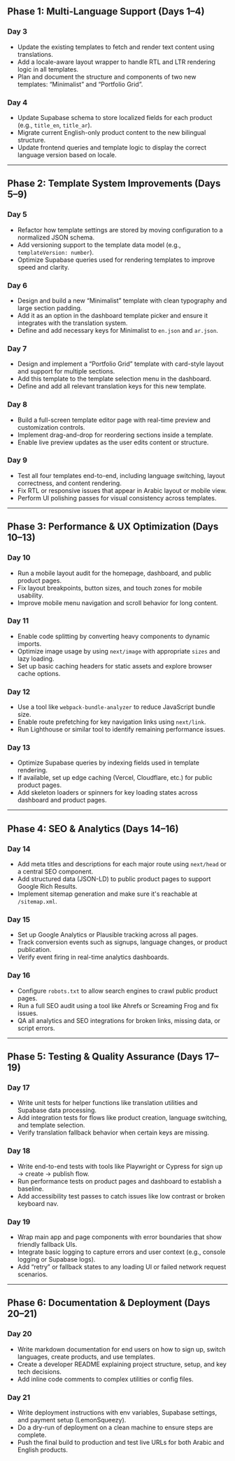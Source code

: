 ## Phase 1: Multi-Language Support (Days 1–4)

### Day 3
- Update the existing templates to fetch and render text content using translations.
- Add a locale-aware layout wrapper to handle RTL and LTR rendering logic in all templates.
- Plan and document the structure and components of two new templates: “Minimalist” and “Portfolio Grid”.

### Day 4
- Update Supabase schema to store localized fields for each product (e.g., `title_en`, `title_ar`).
- Migrate current English-only product content to the new bilingual structure.
- Update frontend queries and template logic to display the correct language version based on locale.

---

## Phase 2: Template System Improvements (Days 5–9)

### Day 5
- Refactor how template settings are stored by moving configuration to a normalized JSON schema.
- Add versioning support to the template data model (e.g., `templateVersion: number`).
- Optimize Supabase queries used for rendering templates to improve speed and clarity.

### Day 6
- Design and build a new “Minimalist” template with clean typography and large section padding.
- Add it as an option in the dashboard template picker and ensure it integrates with the translation system.
- Define and add necessary keys for Minimalist to `en.json` and `ar.json`.

### Day 7
- Design and implement a “Portfolio Grid” template with card-style layout and support for multiple sections.
- Add this template to the template selection menu in the dashboard.
- Define and add all relevant translation keys for this new template.

### Day 8
- Build a full-screen template editor page with real-time preview and customization controls.
- Implement drag-and-drop for reordering sections inside a template.
- Enable live preview updates as the user edits content or structure.

### Day 9
- Test all four templates end-to-end, including language switching, layout correctness, and content rendering.
- Fix RTL or responsive issues that appear in Arabic layout or mobile view.
- Perform UI polishing passes for visual consistency across templates.

---

## Phase 3: Performance & UX Optimization (Days 10–13)

### Day 10
- Run a mobile layout audit for the homepage, dashboard, and public product pages.
- Fix layout breakpoints, button sizes, and touch zones for mobile usability.
- Improve mobile menu navigation and scroll behavior for long content.

### Day 11
- Enable code splitting by converting heavy components to dynamic imports.
- Optimize image usage by using `next/image` with appropriate `sizes` and lazy loading.
- Set up basic caching headers for static assets and explore browser cache options.

### Day 12
- Use a tool like `webpack-bundle-analyzer` to reduce JavaScript bundle size.
- Enable route prefetching for key navigation links using `next/link`.
- Run Lighthouse or similar tool to identify remaining performance issues.

### Day 13
- Optimize Supabase queries by indexing fields used in template rendering.
- If available, set up edge caching (Vercel, Cloudflare, etc.) for public product pages.
- Add skeleton loaders or spinners for key loading states across dashboard and product pages.

---

## Phase 4: SEO & Analytics (Days 14–16)

### Day 14
- Add meta titles and descriptions for each major route using `next/head` or a central SEO component.
- Add structured data (JSON-LD) to public product pages to support Google Rich Results.
- Implement sitemap generation and make sure it's reachable at `/sitemap.xml`.

### Day 15
- Set up Google Analytics or Plausible tracking across all pages.
- Track conversion events such as signups, language changes, or product publication.
- Verify event firing in real-time analytics dashboards.

### Day 16
- Configure `robots.txt` to allow search engines to crawl public product pages.
- Run a full SEO audit using a tool like Ahrefs or Screaming Frog and fix issues.
- QA all analytics and SEO integrations for broken links, missing data, or script errors.

---

## Phase 5: Testing & Quality Assurance (Days 17–19)

### Day 17
- Write unit tests for helper functions like translation utilities and Supabase data processing.
- Add integration tests for flows like product creation, language switching, and template selection.
- Verify translation fallback behavior when certain keys are missing.

### Day 18
- Write end-to-end tests with tools like Playwright or Cypress for sign up → create → publish flow.
- Run performance tests on product pages and dashboard to establish a baseline.
- Add accessibility test passes to catch issues like low contrast or broken keyboard nav.

### Day 19
- Wrap main app and page components with error boundaries that show friendly fallback UIs.
- Integrate basic logging to capture errors and user context (e.g., console logging or Supabase logs).
- Add “retry” or fallback states to any loading UI or failed network request scenarios.

---

## Phase 6: Documentation & Deployment (Days 20–21)

### Day 20
- Write markdown documentation for end users on how to sign up, switch languages, create products, and use templates.
- Create a developer README explaining project structure, setup, and key tech decisions.
- Add inline code comments to complex utilities or config files.

### Day 21
- Write deployment instructions with env variables, Supabase settings, and payment setup (LemonSqueezy).
- Do a dry-run of deployment on a clean machine to ensure steps are complete.
- Push the final build to production and test live URLs for both Arabic and English products.
